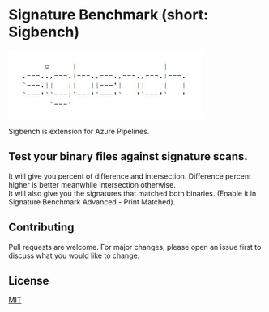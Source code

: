 # Signature Benchmark (short: Sigbench)
![Sigbench logo](https://raw.githubusercontent.com/cpz/sigbench/master/images/extension-logo.jpg)

Sigbench is extension for Azure Pipelines. 

## Test your binary files against signature scans.
It will give you percent of difference and intersection. Difference percent higher is better meanwhile intersection otherwise.  
It will also give you the signatures that matched both binaries. (Enable it in Signature Benchmark Advanced - Print Matched).

## Contributing
Pull requests are welcome. For major changes, please open an issue first to discuss what you would like to change.

## License
[MIT](https://choosealicense.com/licenses/mit/)